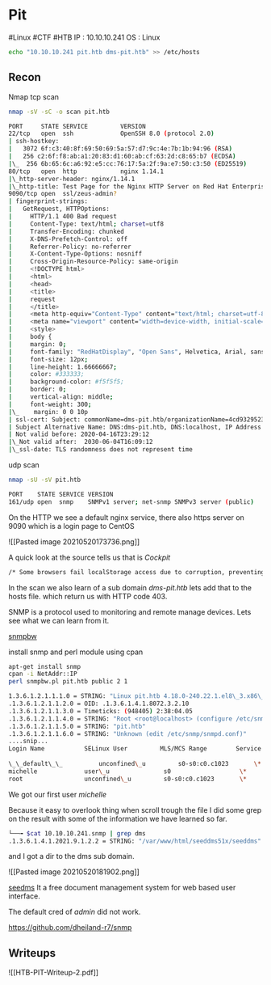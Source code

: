 # Pit 
#Linux #CTF #HTB
IP : 10.10.10.241
OS : Linux 


```bash
echo "10.10.10.241 pit.htb dms-pit.htb" >> /etc/hosts
```


## Recon 

Nmap 
tcp scan 
```bash 
nmap -sV -sC -o scan pit.htb

PORT     STATE SERVICE         VERSION  
22/tcp   open  ssh             OpenSSH 8.0 (protocol 2.0)  
| ssh-hostkey:  
|   3072 6f:c3:40:8f:69:50:69:5a:57:d7:9c:4e:7b:1b:94:96 (RSA)  
|   256 c2:6f:f8:ab:a1:20:83:d1:60:ab:cf:63:2d:c8:65:b7 (ECDSA)  
|\_  256 6b:65:6c:a6:92:e5:cc:76:17:5a:2f:9a:e7:50:c3:50 (ED25519)  
80/tcp   open  http            nginx 1.14.1  
|\_http-server-header: nginx/1.14.1  
|\_http-title: Test Page for the Nginx HTTP Server on Red Hat Enterprise Linux  
9090/tcp open  ssl/zeus-admin?  
| fingerprint-strings:  
|   GetRequest, HTTPOptions:  
|     HTTP/1.1 400 Bad request  
|     Content-Type: text/html; charset=utf8  
|     Transfer-Encoding: chunked  
|     X-DNS-Prefetch-Control: off  
|     Referrer-Policy: no-referrer  
|     X-Content-Type-Options: nosniff  
|     Cross-Origin-Resource-Policy: same-origin  
|     <!DOCTYPE html>  
|     <html>  
|     <head>  
|     <title>  
|     request  
|     </title>  
|     <meta http-equiv="Content-Type" content="text/html; charset=utf-8">  
|     <meta name="viewport" content="width=device-width, initial-scale=1.0">  
|     <style>  
|     body {  
|     margin: 0;  
|     font-family: "RedHatDisplay", "Open Sans", Helvetica, Arial, sans-serif;  
|     font-size: 12px;  
|     line-height: 1.66666667;  
|     color: #333333;  
|     background-color: #f5f5f5;  
|     border: 0;  
|     vertical-align: middle;  
|     font-weight: 300;  
|\_    margin: 0 0 10p  
| ssl-cert: Subject: commonName=dms-pit.htb/organizationName=4cd9329523184b0ea52ba0d20a1a6f92/countryName=US  
| Subject Alternative Name: DNS:dms-pit.htb, DNS:localhost, IP Address:127.0.0.1  
| Not valid before: 2020-04-16T23:29:12  
|\_Not valid after:  2030-06-04T16:09:12  
|\_ssl-date: TLS randomness does not represent time
```

udp scan 
```bash
nmap -sU -sV pit.htb

PORT    STATE SERVICE VERSION  
161/udp open  snmp    SNMPv1 server; net-snmp SNMPv3 server (public)
```

On the HTTP we see a default nginx service, there also https server on 9090 which is a login page to CentOS

![[Pasted image 20210520173736.png]]

A quick look at the source tells us that is *Cockpit*

```html
/* Some browsers fail localStorage access due to corruption, preventing Cockpit login */    try {
```

In the scan we also learn of a sub domain *dms-pit.htb* lets add that to the hosts file. which return us with HTTP code 403. 

 SNMP is a protocol used to monitoring and remote manage devices. Lets see what we can learn from it. 
 
 
[snmpbw](https://github.com/dheiland-r7/snmp)

install snmp and perl module using cpan 

```bash
apt-get install snmp
cpan -i NetAddr::IP
perl snmpbw.pl pit.htb public 2 1

1.3.6.1.2.1.1.1.0 = STRING: "Linux pit.htb 4.18.0-240.22.1.el8\_3.x86\_64 #1 SMP Thu Apr 8 19:01:30 UTC 2021 x86\_64"  
.1.3.6.1.2.1.1.2.0 = OID: .1.3.6.1.4.1.8072.3.2.10  
.1.3.6.1.2.1.1.3.0 = Timeticks: (948405) 2:38:04.05  
.1.3.6.1.2.1.1.4.0 = STRING: "Root <root@localhost> (configure /etc/snmp/snmp.local.conf)"  
.1.3.6.1.2.1.1.5.0 = STRING: "pit.htb"  
.1.3.6.1.2.1.1.6.0 = STRING: "Unknown (edit /etc/snmp/snmpd.conf)"
....snip...
Login Name           SELinux User         MLS/MCS Range        Service  
  
\_\_default\_\_          unconfined\_u         s0-s0:c0.c1023       \*  
michelle             user\_u               s0                   \*  
root                 unconfined\_u         s0-s0:c0.c1023       \*
```

We got our first user *michelle*
 
 Because it easy to overlook thing when scroll trough the file I did some grep on the result with some of the information we have learned so far. 
 ```bash
 └──╼ $cat 10.10.10.241.snmp | grep dms  
.1.3.6.1.4.1.2021.9.1.2.2 = STRING: "/var/www/html/seeddms51x/seeddms"
 ```
 
 
 and I got a dir to the dms sub domain. 
 
![[Pasted image 20210520181902.png]]

[seedms](https://www.seeddms.org/index.php?id=2)
It a free document management system for web based user interface. 
 
 The default cred of *admin* did not work. 
 
https://github.com/dheiland-r7/snmp
## Writeups 
![[HTB-PIT-Writeup-2.pdf]]

